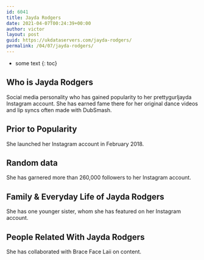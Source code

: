 ```yaml
---
id: 6041
title: Jayda Rodgers
date: 2021-04-07T00:24:39+00:00
author: victor
layout: post
guid: https://ukdataservers.com/jayda-rodgers/
permalink: /04/07/jayda-rodgers/
---
```


* some text
{: toc}


## Who is Jayda Rodgers



Social media personality who has gained popularity to her prettygurljayda Instagram account. She has earned fame there for her original dance videos and lip syncs often made with DubSmash.  

                
                
                
## Prior to Popularity



She launched her Instagram account in February 2018. 

                
                
                
## Random data



She has garnered more than 260,000 followers to her Instagram account. 

                
                
                
## Family & Everyday Life of Jayda Rodgers



She has one younger sister, whom she has featured on her Instagram account. 

                
                
                
## People Related With Jayda Rodgers



She has collaborated with Brace Face Laii on content. 

                
              
            
          
          
          